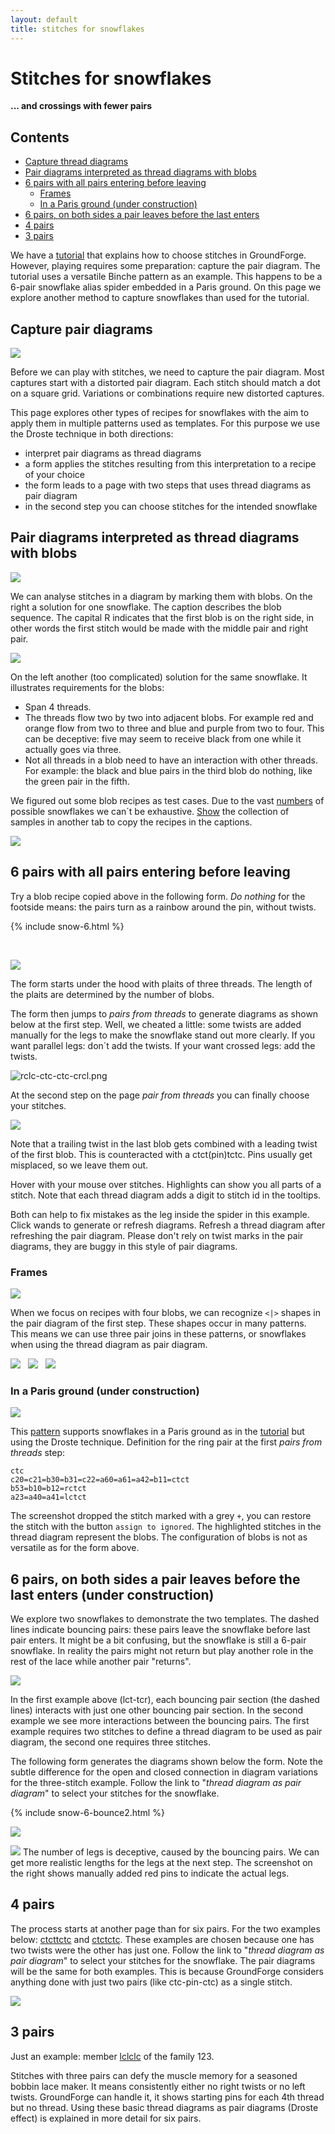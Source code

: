 ```yaml
---
layout: default
title: stitches for snowflakes
---
```


Stitches for snowflakes
=======================

**... and crossings with fewer pairs**

Contents
--------

- [Capture thread diagrams](#capture-pair-diagrams)
- [Pair diagrams interpreted as thread diagrams with blobs](#pair-diagrams-interpreted-as-thread-diagrams-with-blobs)
- [6 pairs with all pairs entering before leaving](#6-pairs-with-all-pairs-entering-before-leaving)
  - [Frames](#frames)
  - [In a Paris ground (under construction)](#in-a-paris-ground-under-construction)
- [6 pairs, on both sides a pair leaves before the last enters](#6-pairs-on-both-sides-a-pair-leaves-before-the-last-enters)
- [4 pairs](#4-pairs)
- [3 pairs](#3-pairs)

We have a [tutorial] that explains how to choose stitches in GroundForge.
However, playing requires some preparation: capture the pair diagram.
The tutorial uses a versatile Binche pattern as an example. 
This happens to be a 6-pair snowflake alias spider embedded in a Paris ground.
On this page we explore another method to capture snowflakes than used for the tutorial.

[tutorial]: /GroundForge-help/Binche

Capture pair diagrams
-----------------------

![](connect-dots.svg?align=right)

Before we can play with stitches, we need to capture the pair diagram.
Most captures start with a distorted pair diagram. Each stitch should match a dot on a square grid.
Variations or combinations require new distorted captures. 

This page explores other types of recipes for snowflakes with the aim to apply them in multiple patterns used as templates.
For this purpose we use the Droste technique in both directions:
* interpret pair diagrams as thread diagrams
* a form applies the stitches resulting from this interpretation to a recipe of your choice
* the form leads to a page with two steps that uses thread diagrams as pair diagram
* in the second step you can choose stitches for the intended snowflake

Pair diagrams interpreted as thread diagrams with blobs
-------------------------------------------------------

![](blobs.svg?align=right)

We can analyse stitches in a diagram by marking them with blobs.
On the right a solution for one snowflake.
The caption describes the blob sequence.
The capital R indicates that the first blob is on the right side,
in other words the first stitch would be made with the middle pair and right pair.

![](too-complicated-blobs.svg?align=left)

On the left another (too complicated) solution for the same snowflake.
It illustrates requirements for the blobs:
* Span 4 threads. 
* The threads flow two by two into adjacent blobs. For example red and orange flow from two to three and blue and purple from two to four.
  This can be deceptive: five may seem to receive black from one while it actually goes via three.
* Not all threads in a blob need to have an interaction with other threads.
  For example: the black and blue pairs in the third blob do nothing, like the green pair in the fifth.

We figured out some  blob recipes as test cases.
Due to the vast [numbers](../counting-snow) of possible snowflakes we can´t be exhaustive.
<a href="563412-145236.svg" target="_blank">Show</a>
the collection of samples in another tab to copy the recipes in the captions.

![](563412-145236.svg)

6 pairs with all pairs entering before leaving
----------------------------------------------

Try a blob recipe copied above in the following form.
_Do nothing_ for the footside means: the pairs turn as a rainbow around the pin, without twists.

{% include snow-6.html %}

&nbsp;

![](3-pair-plaits.png?align=right)

The form starts under the hood with plaits of three threads. The length of the plaits are determined by the number of blobs.

The form then jumps to _pairs from threads_ to generate diagrams as shown below at the first step. 
Well, we cheated a little: some twists are added manually for the legs to make the snowflake stand out more clearly.
If you want parallel legs: don´t add the twists. If your want crossed legs: add the twists.

![rclc-ctc-ctc-crcl.png](rclc-ctc-ctc-crcl.png)

At the second step on the page _pair from threads_ you can finally choose your stitches.

![](last-step.png)

Note that a trailing twist in the last blob gets combined with a leading twist of the first blob.
This is counteracted with a ctct(pin)tctc. Pins usually get misplaced, so we leave them out.

Hover with your mouse over stitches. Highlights can show you all parts of a stitch.
Note that each thread diagram adds a digit to stitch id in the tooltips.

Both can help to fix mistakes as the leg inside the spider in this example.
Click wands to generate or refresh diagrams. 
Refresh a thread diagram after refreshing the pair diagram.
Please don't rely on twist marks in the pair diagrams, they are buggy in this style of pair diagrams.

### Frames

![](fish-base-for-star.png?align=right)

When we focus on recipes with four blobs, we can recognize `<|>` shapes in the pair diagram of the first step.
These shapes occur in many patterns.
This means we can use three pair joins in these patterns, or snowflakes when using the thread diagram as pair diagram.

![](tl-123.png) &nbsp; ![](tl-551.png) &nbsp; ![](tl-561.png)

### In a Paris ground (under construction)

![](snow-in-paris.png?align=right)

This [pattern](/GroundForge/stitches.html?patchWidth=19&patchHeight=16&tile=-5-,6-5,-5-,5-5,-58,5-4&shiftColsSW=0&shiftRowsSW=6&shiftColsSE=3&shiftRowsSE=3&b1=ct&c2=ct&a2=cllcr&b3=cl&c4=ctc&a4=ct&c5=-&b5=crrcl&c6=ctc&a6=cr&droste2=ctc,c20=c21=b30=b31=c22=a60=a61=a42=b11=ctct,b53=b10=b12=rctct,a23=a40=a41=lctct)
supports snowflakes in a Paris ground as in the [tutorial] but using the Droste technique. Definition for the ring pair at the first _pairs from threads_ step:

    ctc
    c20=c21=b30=b31=c22=a60=a61=a42=b11=ctct
    b53=b10=b12=rctct
    a23=a40=a41=lctct

The screenshot dropped the stitch marked with a grey `+`,
you can restore the stitch with the button `assign to ignored`.
The highlighted stitches in the thread diagram represent the blobs.
The configuration of blobs is not as versatile as for the form above.

6 pairs, on both sides a pair leaves before the last enters (under construction)
--------------------------------------------------------------------------------

We explore two snowflakes to demonstrate the two templates. The dashed lines indicate bouncing pairs:
these pairs leave the snowflake before last pair enters. 
It might be a bit confusing, but the snowflake is still a 6-pair snowflake.
In reality the pairs might not return but play another role in the rest of the lace while another pair "returns".

![](4-3254-2.svg) <!-- TODO content beyond the visible area is more related to the counting-snow page -->

In the first example above (lct-tcr), each bouncing pair section (the dashed lines) interacts with just one other bouncing pair section.
In the second example we see more interactions between the bouncing pairs.
The first example requires two stitches to define a thread diagram to be used as pair diagram, the second one requires three stitches.

The following form generates the diagrams shown below the form.
Note the subtle difference for the open and closed connection in diagram variations for the three-stitch example.
Follow the link to "_thread diagram as pair diagram_" to select your stitches for the snowflake.

{% include snow-6-bounce2.html %}

![](4-3254-2.png)

![](bouncing.png?align=right)
The number of legs is deceptive, caused by the bouncing pairs. 
We can get more realistic lengths for the legs at the next step.
The screenshot on the right shows manually added red pins to indicate the actual legs.


4 pairs
-------

The process starts at another page than for six pairs.
For the two examples below:
[ctcttctc](/GroundForge/stitches.html?patchWidth=7&patchHeight=9&tile=5-&shiftColsSW=-1&shiftRowsSW=1&shiftColsSE=1&shiftRowsSE=1&a1=ctcttctc)
and [ctctctc](/GroundForge/stitches.html?patchWidth=7&patchHeight=9&tile=5-&shiftColsSW=-1&shiftRowsSW=1&shiftColsSE=1&shiftRowsSE=1&a1=ctctctc&droste2=ct,c25=d31=d32=d50=d51=d53=d70=d71=d73=ctc,d32=ctcr,d73=ctct,d53=d70=d71=ctcl).
These examples are chosen because one has two twists were the other has just one.
Follow the link to "_thread diagram as pair diagram_" to select your stitches for the snowflake.
The pair diagrams will be the same for both examples.
This is because GroundForge considers anything done with just two pairs (like ctc-pin-ctc) as a single stitch.

![](same-drostes.svg)


3 pairs
-------

Just an example: member
[lclclc](/GroundForge/droste.html?patchWidth=7&patchHeight=9&tile=5-&shiftColsSW=-1&shiftRowsSW=1&shiftColsSE=1&shiftRowsSE=1&a1=https://d-bl.github.io/GroundForge/droste.html?patchWidth=7&patchHeight=9&tile=5-&shiftColsSW=-1&shiftRowsSW=1&shiftColsSE=1&shiftRowsSE=1&a1=lclclc&droste2=ctc&droste2=ctc)
of the family 123.

Stitches with three pairs can defy the muscle memory for a seasoned bobbin lace maker.
It means consistently either no right twists or no left twists.
GroundForge can handle it, it shows starting pins for each 4th thread but no thread.
Using these basic thread diagrams as pair diagrams (Droste effect) is explained in more detail for six pairs. 
